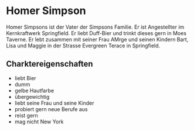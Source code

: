 # Homer Simpson
Homer Simpsons ist der Vater der Simpsons Familie. Er ist Angestellter im Kernkraftwerk Springfield. Er liebt Duff-Bier und trinkt dieses gern in Moes Taverne. Er lebt zusammen mit seiner Frau AMrge und seinen Kindern Bart, Lisa und Maggie in der Strasse Evergreen Terace in Springfield. 

## Charktereigenschaften
* liebt Bier
* dumm
* gelbe Hautfarbe
* übergewichtig
* liebt seine Frau und seine Kinder
* probiert gern neue Berufe aus
* reist gern
* mag nicht New York
